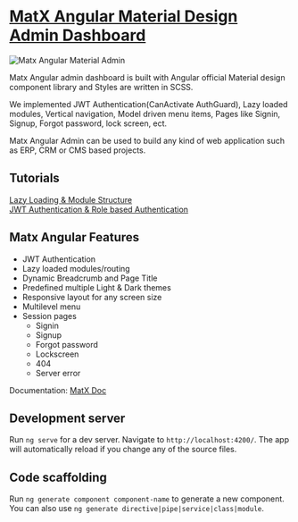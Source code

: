 # [MatX Angular Material Design Admin Dashboard](https://ui-lib.com/downloads/matx-angular-dashboard)
![Matx Angular Material Admin](https://ui-lib.com/wp-content/uploads/edd/2020/05/matx-angular-800x600.png)

Matx Angular admin dashboard is built with Angular official Material design component library and Styles are written in SCSS.

We implemented JWT Authentication(CanActivate AuthGuard), Lazy loaded modules, Vertical navigation, Model driven menu items, Pages like Signin, Signup, Forgot password, lock screen, ect.

Matx Angular Admin can be used to build any kind of web application such as ERP, CRM or CMS based projects.

## Tutorials

[Lazy Loading & Module Structure](https://www.youtube.com/watch?v=yF3v5vbTW1M)\
[JWT Authentication & Role based Authentication](https://www.youtube.com/watch?v=yF3v5vbTW1M)

## Matx Angular Features
* JWT Authentication
* Lazy loaded modules/routing
* Dynamic Breadcrumb and Page Title
* Predefined multiple Light & Dark themes
* Responsive layout for any screen size
* Multilevel menu
* Session pages
  * Signin
  * Signup
  * Forgot password
  * Lockscreen
  * 404
  * Server error

Documentation: [MatX Doc](http://demos.ui-lib.com/matx-angular-doc/)

## Development server

Run `ng serve` for a dev server. Navigate to `http://localhost:4200/`. The app will automatically reload if you change any of the source files.

## Code scaffolding

Run `ng generate component component-name` to generate a new component. You can also use `ng generate directive|pipe|service|class|module`.
